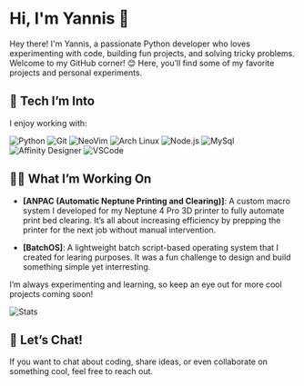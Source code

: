 # Hi, I'm Yannis 👋

Hey there! I'm Yannis, a passionate Python developer who loves experimenting with code, building fun projects, and solving tricky problems. Welcome to my GitHub corner! 😊 Here, you’ll find some of my favorite projects and personal experiments.

## 🔧 Tech I’m Into

I enjoy working with:

![Python](https://img.shields.io/badge/Python-3776AB?style=for-the-badge&logo=python&logoColor=white) ![Git](https://img.shields.io/badge/Git-F05032?style=for-the-badge&logo=git&logoColor=white) ![NeoVim](https://img.shields.io/badge/Neovim-57A143?logo=neovim&logoColor=white&style=for-the-badge) ![Arch Linux](https://img.shields.io/badge/Arch%20Linux-%230C8BDC?style=for-the-badge&logo=arch-linux&logoColor=white) ![Node.js](https://img.shields.io/badge/Node.js-43853D?style=for-the-badge&logo=node.js&logoColor=white) ![MySql](https://img.shields.io/badge/MySQL-00000F?style=for-the-badge&logo=mysql&logoColor=white) ![Affinity Designer](https://img.shields.io/badge/affinitydesginer-%231B72BE.svg?style=for-the-badge&logo=affinity-designer&logoColor=white) ![VSCode](https://img.shields.io/badge/Visual_Studio_Code-0078D4?style=for-the-badge&logo=visual%20studio%20code&logoColor=white)
## 🧑‍💻 What I’m Working On

- **[ANPAC (Automatic Neptune Printing and Clearing)]**: A custom macro system I developed for my Neptune 4 Pro 3D printer to fully automate print bed clearing. It’s all about increasing efficiency by prepping the printer for the next job without manual intervention.
  
- **[BatchOS]**: A lightweight batch script-based operating system that I created for learing purposes. It was a fun challenge to design and build something simple yet interresting.

I’m always experimenting and learning, so keep an eye out for more cool projects coming soon!

![Stats](https://github-readme-stats.vercel.app/api/top-langs/?username=YannisE21&theme=blue-green)

## 💬 Let’s Chat!

If you want to chat about coding, share ideas, or even collaborate on something cool, feel free to reach out.
